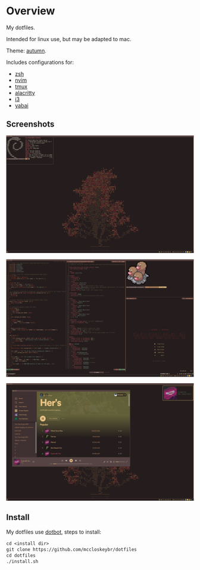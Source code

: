# Overview

My dotfiles.

Intended for linux use, but may be adapted to mac.

Theme: [autumn](https://github.com/mccloskeybr/autumn-nvim).

Includes configurations for:

*   [zsh](https://github.com/zsh-users/zsh)
*   [nvim](https://github.com/neovim/neovim)
*   [tmux](https://github.com/tmux/tmux)
*   [alacritty](https://github.com/alacritty/alacritty)
*   [i3](https://github.com/i3/i3)
*   [yabai](https://github.com/koekeishiya/yabai)

## Screenshots

![example 1](/example_1.png)

![example 2](/example_2.png)

![example 3](/example_3.png)

## Install

My dotfiles use [dotbot](https://github.com/anishathalye/dotbot), steps to install:

```
cd <install dir>
git clone https://github.com/mccloskeybr/dotfiles
cd dotfiles
./install.sh
```
